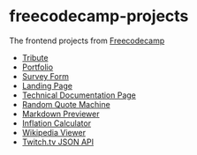# freecodecamp-projects

The frontend projects from [Freecodecamp](https://www.freecodecamp.org)

-   [Tribute](https://raw.githack.com/paulcarroty/freecodecamp-projects/master/tribute/index.html)
-   [Portfolio](https://raw.githack.com/paulcarroty/freecodecamp-projects/master/portfolio/index.html)
-   [Survey Form](https://raw.githack.com/paulcarroty/freecodecamp-projects/master/survey-form/index.html)
-   [Landing Page](https://raw.githack.com/paulcarroty/freecodecamp-projects/master/landing-page/index.html)
-   [Technical Documentation Page](https://raw.githack.com/paulcarroty/freecodecamp-projects/master/technical-documentation-page/index.html)
-   [Random Quote Machine](https://rawcdn.githack.com/paulcarroty/freecodecamp-projects/46d42001d12ccba336e3df094778d6f74da249ad/random-quote-machine/index.html)
-   [Markdown Previewer](https://raw.githack.com/paulcarroty/freecodecamp-projects/master/markdown-previewer/index.html)
-   [Inflation Calculator](https://raw.githack.com/paulcarroty/freecodecamp-projects/master/calculator/index.html)
-   [Wikipedia Viewer]()
-   [Twitch.tv JSON API]()
